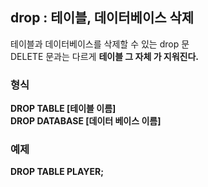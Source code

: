 ## drop : 테이블, 데이터베이스 삭제 <br>
테이블과 데이터베이스를 삭제할 수 있는 drop 문 <br>
DELETE 문과는 다르게 <b> 테이블 그 자체 <b> 가 지워진다. <br>

### 형식 <br>
DROP TABLE [테이블 이름] <br>
DROP DATABASE [데이터 베이스 이름] <br>

### 예제
DROP TABLE PLAYER; <br>
